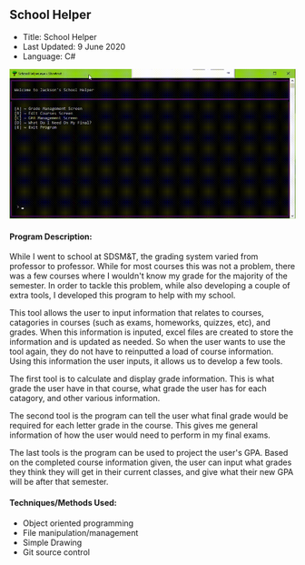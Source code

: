 ## School Helper

 - Title: School Helper
 - Last Updated: 9 June 2020
 - Language: C#
 
![](SchoolHelper.gif)
 
#### Program Description:  

While I went to school at SDSM&T, the grading system varied from professor to professor. While for most courses this was not a problem, there was a few courses where I wouldn't know my grade for the majority of the semester. In order to tackle this problem, while also developing a couple of extra tools, I developed this program to help with my school.

This tool allows the user to input information that relates to courses, catagories in courses (such as exams, homeworks, quizzes, etc), and grades. When this information is inputed, excel files are created to store the information and is updated as needed. So when the user wants to use the tool again, they do not have to reinputted a load of course information. Using this information the user inputs, it allows us to develop a few tools.

The first tool is to calculate and display grade information. This is what grade the user have in that course, what grade the user has for each catagory, and other various information.

The second tool is the program can tell the user what final grade would be required for each letter grade in the course. This gives me general information of how the user would need to perform in my final exams.

The last tools is the program can be used to project the user's GPA. Based on the completed course information given, the user can input what grades they think they will get in their current classes, and give what their new GPA will be after that semester.

#### Techniques/Methods Used:
 * Object oriented programming
 * File manipulation/management
 * Simple Drawing
 * Git source control
